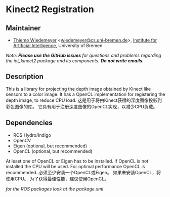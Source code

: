 # Kinect2 Registration

## Maintainer

- [Thiemo Wiedemeyer](https://ai.uni-bremen.de/team/thiemo_wiedemeyer) <<wiedemeyer@cs.uni-bremen.de>>, [Institute for Artificial Intelligence](http://ai.uni-bremen.de/), University of Bremen

*Note:* ***Please use the GitHub issues*** *for questions and problems regarding the iai_kinect2 package and its components.* ***Do not write emails.***

## Description

This is a library for projecting the depth image obtained by Kinect like sensors to a color image. It has a OpenCL implementation for registering the depth image, to reduce CPU load.
这是用于将由Kinect获得的深度图像投影到彩色图像的库。 它具有用于注册深度图像的OpenCL实现，以减少CPU负载。
## Dependencies

- ROS Hydro/Indigo
- OpenCV
- Eigen (optional, but recommended)
- OpenCL (optional, but recommended)

At least one of OpenCL or Eigen has to be installed. If OpenCL is not installed the CPU will be used. For optimal performance OpenCL is recommended.
必须至少安装一个OpenCL或Eigen。 如果未安装OpenCL，将使用CPU。 为了获得最佳性能，建议使用OpenCL。

*for the ROS packages look at the package.xml*

